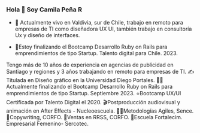 ### Hola 👋 Soy Camila Peña R 

- 🔭 Actualmente vivo en Valdivia, sur de Chile, trabajo en remoto para empresas de TI como diseñadora UX UI, también trabajo en consultoría Ux y diseño de interfaces.

- 🌱Estoy finalizando el Bootcamp Desarrollo Ruby on Rails para emprendimientos de tipo Startup. Talento digital para Chile. 2023.

Tengo más de 10 años de experiencia en agencias de publicidad en Santiago y regiones y 3 años trabajando en remoto para empresas de TI.
✍️Titulada en Diseño gráfico en la Universidad Diego Portales.
👩‍💻 Actualmente finalizando el Bootcamp Desarrollo Ruby on Rails para emprendimientos de tipo Startup. Septiembre 2023.
⭐Bootcamp UX/UI Certificada por Talento Digital el 2020. 
🎬Postproducción audiovisual y animación en After Effects - Nucleoescuela. 
👩‍💼Metodologías Agiles, Sence. 
📝Copywriting, CORFO. 
🤑Ventas en RRSS, CORFO.
💃Escuela Fortalecim. Empresarial Femenino- Sercotec.
